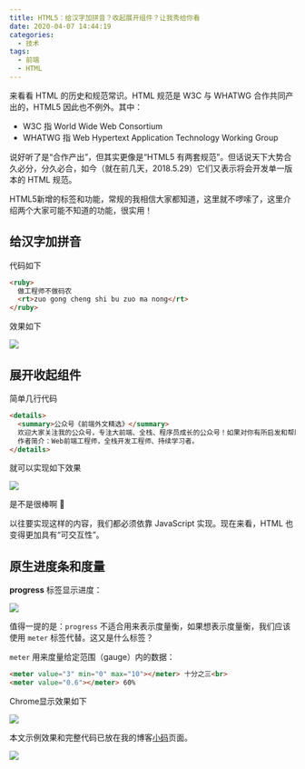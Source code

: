 ```yaml
---
title: HTML5：给汉字加拼音？收起展开组件？让我秀给你看
date: 2020-04-07 14:44:19
categories:
  - 技术
tags:
  - 前端
  - HTML
---
```


来看看 HTML 的历史和规范常识。HTML 规范是 W3C 与 WHATWG 合作共同产出的，HTML5 因此也不例外。其中：
- W3C 指 World Wide Web Consortium
- WHATWG 指 Web Hypertext Application Technology Working Group

说好听了是“合作产出”，但其实更像是“HTML5 有两套规范”。但话说天下大势合久必分，分久必合，如今（就在前几天，2018.5.29）它们又表示将会开发单一版本的 HTML 规范。

HTML5新增的标签和功能，常规的我相信大家都知道，这里就不啰嗦了，这里介绍两个大家可能不知道的功能，很实用！

## 给汉字加拼音

代码如下

```html
<ruby>
  做工程师不做码农
  <rt>zuo gong cheng shi bu zuo ma nong</rt>
</ruby>
```

效果如下

![](https://user-gold-cdn.xitu.io/2020/4/7/17153500916fcfe0?w=1530&h=586&f=png&s=88299)

## 展开收起组件

简单几行代码

```html
<details>
  <summary>公众号《前端外文精选》</summary>
  欢迎大家关注我的公众号，专注大前端、全栈、程序员成长的公众号！如果对你有所启发和帮助，可以点个关注、收藏，也可以留言讨论，这是对作者的最大鼓励。
  作者简介：Web前端工程师，全栈开发工程师、持续学习者。
</details>
```

就可以实现如下效果

![](https://user-gold-cdn.xitu.io/2020/4/7/171535115788b38f?w=704&h=860&f=gif&s=540056)

是不是很棒啊 🤪

以往要实现这样的内容，我们都必须依靠 JavaScript 实现。现在来看，HTML 也变得更加具有“可交互性”。

## 原生进度条和度量

**progress** 标签显示进度：

![](https://user-gold-cdn.xitu.io/2020/4/7/171535226273cb9c?w=1240&h=413&f=jpeg&s=26018)

值得一提的是：`progress` 不适合用来表示度量衡，如果想表示度量衡，我们应该使用 `meter` 标签代替。这又是什么标签？

`meter` 用来度量给定范围（gauge）内的数据：

```html
<meter value="3" min="0" max="10"></meter> 十分之三<br>
<meter value="0.6"></meter> 60%
```

Chrome显示效果如下

![](https://user-gold-cdn.xitu.io/2020/4/7/1715353285f1a8d9?w=872&h=146&f=png&s=10150)

本文示例效果和完整代码已放在我的博客[小码](https://coding.zhangbing.site)页面。


![](https://user-gold-cdn.xitu.io/2020/4/7/1715354001840ed8?w=2558&h=1172&f=png&s=460797)

